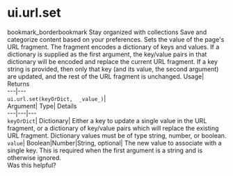  
#  ui.url.set 
bookmark_borderbookmark Stay organized with collections  Save and categorize content based on your preferences.
Sets the value of the page's URL fragment. The fragment encodes a dictionary of keys and values. If a dictionary is supplied as the first argument, the key/value pairs in that dictionary will be encoded and replace the current URL fragment. If a key string is provided, then only that key (and its value, the second argument) are updated, and the rest of the URL fragment is unchanged. 
Usage| Returns  
---|---  
`ui.url.set(keyOrDict,  _value_)`|   
Argument|  Type| Details  
---|---|---  
`keyOrDict`| Dictionary| Either a key to update a single value in the URL fragment, or a dictionary of key/value pairs which will replace the existing URL fragment. Dictionary values must be of type string, number, or boolean.  
`value`| Boolean|Number|String, optional| The new value to associate with a single key. This is required when the first argument is a string and is otherwise ignored.  
Was this helpful?
